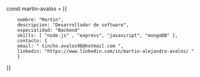 const martin-avalos = [{

        nombre: "Martin",
        descripcion: "Desarrollador de software",
        especialidad: "Backend"
        skills: [ "node.js" , "express", "javascript", "mongoDB" ],
        contacto: {
        email: " tincho.avalos98@hotmail.com ",
        linkedin: "https://www.linkedin.com/in/martin-alejandro-avalos/ "
        }
      
}]
